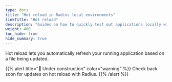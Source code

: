 ```yaml
---
type: docs
title: "Hot reload in Radius local environments"
linkTitle: "Hot reload"
description: "Guides on how to quickly test out applications locally with hot reload"
weight: 400
toc_hide: true
hide_summary: true
---
```


Hot reload lets you automatically refresh your running application based on a file being updated.

{{% alert title="🚧 Under construction" color="warning" %}}
Check back soon for updates on hot reload with Radius.
{{% /alert %}}
